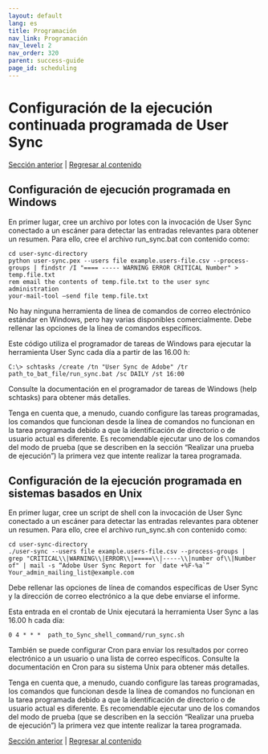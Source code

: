 ```yaml
---
layout: default
lang: es
title: Programación
nav_link: Programación
nav_level: 2
nav_order: 320
parent: success-guide
page_id: scheduling
---
```


# Configuración de la ejecución continuada programada de User Sync


[Sección anterior](command_line_options.md) \| [Regresar al contenido](index.md) 

## Configuración de ejecución programada en Windows

En primer lugar, cree un archivo por lotes con la invocación de User Sync conectado a un escáner para detectar las entradas relevantes para obtener un resumen. Para ello, cree el archivo run_sync.bat con contenido como:

	cd user-sync-directory
	python user-sync.pex --users file example.users-file.csv --process-groups | findstr /I "==== ----- WARNING ERROR CRITICAL Number" > temp.file.txt
	rem email the contents of temp.file.txt to the user sync administration
	your-mail-tool –send file temp.file.txt


No hay ninguna herramienta de línea de comandos de correo electrónico estándar en Windows, pero hay varias disponibles comercialmente.
Debe rellenar las opciones de la línea de comandos específicos.

Este código utiliza el programador de tareas de Windows para ejecutar la herramienta User Sync cada día a partir de las 16.00 h:

	C:\> schtasks /create /tn "User Sync de Adobe" /tr path_to_bat_file/run_sync.bat /sc DAILY /st 16:00

Consulte la documentación en el programador de tareas de Windows (help schtasks) para obtener más detalles.

Tenga en cuenta que, a menudo, cuando configure las tareas programadas, los comandos que funcionan desde la línea de comandos no funcionan en la tarea programada debido a que la identificación de directorio o de usuario actual es diferente. Es recomendable ejecutar uno de los comandos del modo de prueba (que se describen en la sección “Realizar una prueba de ejecución”) la primera vez que intente realizar la tarea programada.


## Configuración de la ejecución programada en sistemas basados en Unix

En primer lugar, cree un script de shell con la invocación de User Sync conectado a un escáner para detectar las entradas relevantes para obtener un resumen. Para ello, cree el archivo run_sync.sh con contenido como:

	cd user-sync-directory
	./user-sync --users file example.users-file.csv --process-groups |  grep "CRITICAL\\|WARNING\\|ERROR\\|=====\\|-----\\|number of\\|Number of" | mail -s “Adobe User Sync Report for `date +%F-%a`” 
    Your_admin_mailing_list@example.com


Debe rellenar las opciones de línea de comandos específicas de User Sync y la dirección de correo electrónico a la que debe enviarse el informe.

Esta entrada en el crontab de Unix ejecutará la herramienta User Sync a las 16.00 h cada día: 

	0 4 * * *  path_to_Sync_shell_command/run_sync.sh 

También se puede configurar Cron para enviar los resultados por correo electrónico a un usuario o una lista de correo específicos. Consulte la documentación en Cron para su sistema Unix para obtener más detalles.

Tenga en cuenta que, a menudo, cuando configure las tareas programadas, los comandos que funcionan desde la línea de comandos no funcionan en la tarea programada debido a que la identificación de directorio o de usuario actual es diferente. Es recomendable ejecutar uno de los comandos del modo de prueba (que se describen en la sección “Realizar una prueba de ejecución”) la primera vez que intente realizar la tarea programada.


[Sección anterior](command_line_options.md) \| [Regresar al contenido](index.md) 

